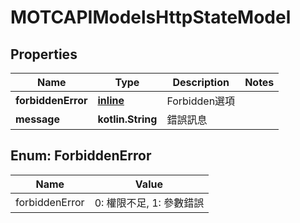 
# MOTCAPIModelsHttpStateModel

## Properties
Name | Type | Description | Notes
------------ | ------------- | ------------- | -------------
**forbiddenError** | [**inline**](#ForbiddenErrorEnum) | Forbidden選項 | 
**message** | **kotlin.String** | 錯誤訊息 | 


<a name="ForbiddenErrorEnum"></a>
## Enum: ForbiddenError
Name | Value
---- | -----
forbiddenError | 0: 權限不足, 1: 參數錯誤



